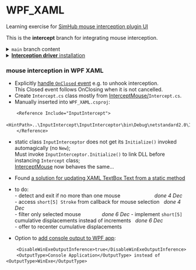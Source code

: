 # WPF_XAML
 Learning exercise for [SimHub mouse interception plugin UI](https://blekenbleu.github.io/static/SimHub/VisualStudio.htm#XAML)  

This is the **intercept** branch for integrating mouse interception.

<details><summary><code>main</code> branch content</summary>

- *Created using GitHub Desktop* `File>New Repository..`  
 ![](NewRepo.png)  
- Then:&nbsp; Visual Studio 2022 Community `File>New`  
 ![](newXAML.png)  
- *VS refused to create a new project in that new repository;*  
 ![](Configure.png)  
- *created new WPF App project in a subfolder, then moved its contents here*  
 ![](MainWindow.png)  

- Dragged WPF Controls (label, textbox and 2 button) from ToolBox into MainWindow  
	- named Controls and added content in `Properties`,  
		adjusted size and margin numbers in `MainWindow.xaml`  
	- Build and Debug:  
		![](SHmouse.png)
	- unlike [WinForm](https://github.com/blekenbleu/WinForm), double-clicking dragged Controls did not generate C# code  
		.. at least not at first, but did when tried later..?!!  
- Launching the app shows prompt in label, current device event in textbox  
		- left button armed to select mouse device  
		- pressing left button reveals *second button* to `capture selected mouse`  
		- left button gets changed to `deselect`  
		- pressing right button, when visible, changes mouse callback to filter  
		- Intercept() may eventually [close the app](https://stackoverflow.com/questions/2820357/how-do-i-exit-a-wpf-application-programmatically).

</details>

<details><summary><a href=https://github.com/oblitum/Interception/releases/latest><b>Interception driver</b> installation</summary>

Keyboard / mouse stroke interception depends on a [**custom signed driver**](https://github.com/oblitum/Interception/releases/latest).
- With *good* luck, [InterceptMouse](https://github.com/blekenbleu/InterceptMouse) automatically installs it.
- Otherwise, reboot the PC and run a Windows Command prompt *as administrator*:
    **InputIntercept\InputInterceptor\Resources>**`install-interception.exe /install`
```
    Interception command line installation tool
    Copyright (C) 2008-2018 Francisco Lopes da Silva

    Interception successfully installed. You must reboot for it to take effect.
```
- then **reboot the PC** before proceeding

#### to uninstall the driver
- I needed to do this for error handling code testing...  
    **InputIntercept\InputInterceptor\Resources>**`install-interception.exe /uninstall`
    - then reboot

</details>

### mouse interception in WPF XAML

- Explicitly [handle <code>OnClosed</code> event](https://learn.microsoft.com/en-us/dotnet/api/system.windows.forms.form.onclosed?view=windowsdesktop-8.0)
	 e.g. to unhook interception.  
	This Closed event follows OnClosing when it is not cancelled.
- Create <code>Intercept.cs</code> class mostly from
	<a href="https://github.com/blekenbleu/InterceptMouse">InterceptMouse/</a><code>Intercept.cs</code>.
- Manually inserted into <code>WPF_XAML.csproj</code>:
```
	<Reference Include="InputIntercept">
		<HintPath>..\InputIntercept\InputInterceptor\bin\Debug\netstandard2.0\InputIntercept.dll</HintPath>
	</Reference>
```

- static class `InputInterceptor` does not get its `Initialize()` invoked automagically (no `New`);  
 	Must invoke `InputInterceptor.Initialize()` to link DLL before instancing `Intercept` class;  
    [InterceptMouse](https://github.com/blekenbleu/InterceptMouse) now behaves the same...  

- Found [a solution for updating XAML TextBox Text from a static method](https://stackoverflow.com/questions/13121155/)

- to do:  
		- detect and exit if no more than one mouse &emsp; &emsp; &emsp; &emsp; &emsp; *done 4 Dec*    
		- access `short[5] Stroke` from callback for mouse selection &nbsp; *done 4 Dec*  
		- filter only selected mouse &emsp; &emsp; &emsp; *done 6 Dec* 
		- implement `short[5]` cumulative displacements instead of increments  &nbsp; *done 6 Dec*  
		- offer to recenter cumulative displacements

- Option to [add console output to WPF app](https://learn.microsoft.com/en-us/answers/questions/168547/project-output-type-forced-to-windows-application):
```
	<DisableWinExeOutputInference>true</DisableWinExeOutputInference>
	<OutputType>Console Application</OutputType> instead of <OutputType>WinExe</OutputType>   
```
